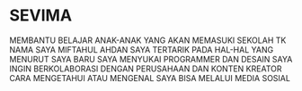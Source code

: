 # SEVIMA
MEMBANTU BELAJAR ANAK-ANAK YANG AKAN MEMASUKI SEKOLAH TK
NAMA SAYA MIFTAHUL AHDAN
SAYA TERTARIK PADA HAL-HAL YANG MENURUT SAYA BARU
SAYA MENYUKAI PROGRAMMER DAN DESAIN
SAYA INGIN BERKOLABORASI DENGAN PERUSAHAAN DAN KONTEN KREATOR
CARA MENGETAHUI ATAU MENGENAL SAYA BISA MELALUI MEDIA SOSIAL

